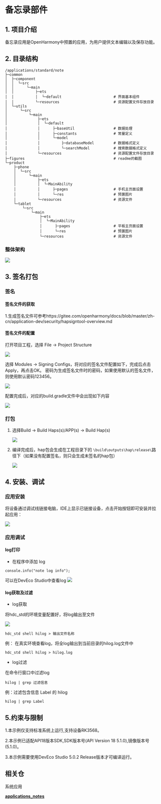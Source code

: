 # 备忘录部件

## 1. 项目介绍

备忘录应用是OpenHarmony中预置的应用，为用户提供文本编辑以及保存功能。

## 2. 目录结构
```
/applications/standard/note
├─common
│  ├─component
│  │  └─src
│  │      └─main
│  │          ├─ets
│  │          │  └─default                        # 界面基本组件
│  │          └─resources                         # 资源配置文件存放目录
│  └─utils
│      └─src
│          └─main
│              ├─ets
│              │  └─default
│              │      ├─baseUtil                  # 数据处理
│              │      ├─constants                 # 常量定义
│              │      └─model
│              │          ├─databaseModel         # 数据格式定义
│              │          └─searchModel           # 搜索数据格式定义
│              └─resources                        # 资源配置文件存放目录
├─figures                                         # readme的截图
└─product
    ├─phone
    │  └─src
    │      └─main
    │          ├─ets
    │          │  └─MainAbility
    │          │      ├─pages                     # 手机主页面设置
    │          │      └─res                       # 预置图片
    │          └─resources                        # 资源文件
    └─tablet
        └─src
            └─main
                ├─ets
                │  └─MainAbility
                │      ├─pages                    # 平板主页面设置
                │      └─res                      # 预置图片
                └─resources                       # 资源文件
```

### 整体架构

![](./figures/note.png)

## 3. 签名打包

### 签名

#### 签名文件的获取

1.生成签名文件可参考https://gitee.com/openharmony/docs/blob/master/zh-cn/application-dev/security/hapsigntool-overview.md

#### 签名文件的配置

打开项目工程，选择 File → Project Structure

![](./figures/signature_1.png)

选择 Modules → Signing Configs，将对应的签名文件配置如下，完成后点击Apply，再点击OK。
密码为生成签名文件时的密码，如果使用默认的签名文件，则使用默认密码123456。

![](./figures/signature_2.png)

配置完成后，对应的build.gradle文件中会出现如下内容

![](./figures/signature_3.png)

### 打包
1. 选择Build → Build Haps(s)/APP(s) → Build Hap(s)

   ![](./figures/ds_build_haps.png)

2. 编译完成后，hap包会生成在工程目录下的 `\build\outputs\hap\release\`路径下（如果没有配置签名，则只会生成未签名的hap包）

   ![](./figures/ds_ohosbuild_output_dir_release.png)


## 4. 安装、调试

### 应用安装

将设备通过调试线链接电脑，IDE上显示已链接设备，点击开始按钮即可安装并拉起应用：

![](./figures/install.png)

### 应用调试

#### log打印

- 在程序中添加 log

```JS
console.info("note log info");
```

可以在DevEco Studio中查看log
![](./figures/ds_hilog_window.png)

#### log获取及过滤

- log获取

将hdc_std的环境变量配置好，将log输出至文件 

![](./figures/hdc_std.png)

```
hdc_std shell hilog > 输出文件名称
```

例：
在真实环境查看log，将全log输出到当前目录的hilog.log文件中

```
hdc_std shell hilog > hilog.log
```

- log过滤

在命令行窗口中过滤log

```
hilog | grep 过滤信息
```

例：过滤包含信息 Label 的 hilog

```
hilog | grep Label
```

## 5.约束与限制

1.本示例仅支持标准系统上运行,支持设备RK3568。

2.本示例已适配API18版本SDK,SDK版本号(API Version 18 5.1.0),镜像版本号(5.1.0)。

3.本示例需要使用DevEco Studio 5.0.2 Release版本才可编译运行。

## 相关仓

系统应用

**[applications_notes](https://gitee.com/openharmony/applications_notes)**

